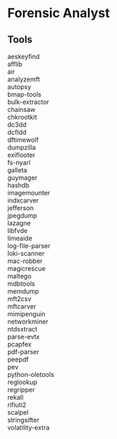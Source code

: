 # Forensic Analyst

## Tools

aeskeyfind \
afflib \
air \
analyzemft \
autopsy \
bmap-tools \
bulk-extractor \
chainsaw \
chkrootkit \
dc3dd \
dcfldd \
dftimewolf \
dumpzilla \
exiflooter \
fs-nyarl \
galleta \
guymager \
hashdb \
imagemounter \
indxcarver \
jefferson \
jpegdump \
lazagne \
libfvde \
limeaide \
log-file-parser \
loki-scanner \
mac-robber \
magicrescue \
maltego \
mdbtools \
memdump \
mft2csv \
mftcarver \
mimipenguin \
networkminer \
ntdsxtract \
parse-evtx \
pcapfex \
pdf-parser \
peepdf \
pev \
python-oletools \
reglookup \
regripper \
rekall \
rifiuti2 \
scalpel \
stringsifter \
volatility-extra
